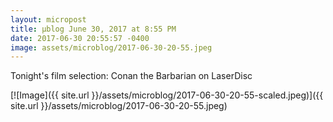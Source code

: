 ```yaml
---
layout: micropost
title: μblog June 30, 2017 at 8:55 PM
date: 2017-06-30 20:55:57 -0400
image: assets/microblog/2017-06-30-20-55.jpeg
---
```

Tonight's film selection: Conan the Barbarian on LaserDisc

[![Image]({{ site.url }}/assets/microblog/2017-06-30-20-55-scaled.jpeg)]({{ site.url }}/assets/microblog/2017-06-30-20-55.jpeg)